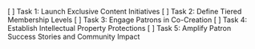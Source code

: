 [ ] Task 1: Launch Exclusive Content Initiatives
[ ] Task 2: Define Tiered Membership Levels
[ ] Task 3: Engage Patrons in Co-Creation
[ ] Task 4: Establish Intellectual Property Protections
[ ] Task 5: Amplify Patron Success Stories and Community Impact